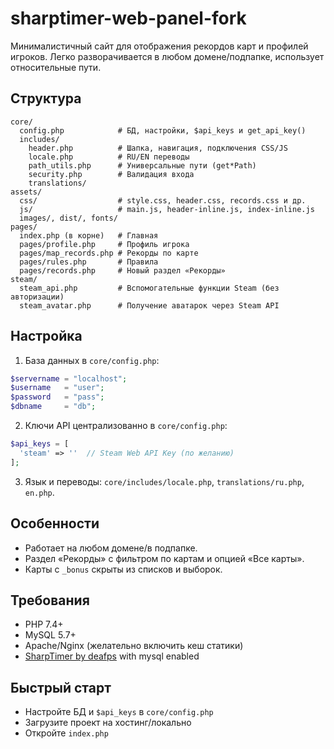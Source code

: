 # sharptimer-web-panel-fork

Минималистичный сайт для отображения рекордов карт и профилей игроков. Легко разворачивается в любом домене/подпапке, использует относительные пути.

## Структура
```
core/
  config.php            # БД, настройки, $api_keys и get_api_key()
  includes/
    header.php          # Шапка, навигация, подключения CSS/JS
    locale.php          # RU/EN переводы
    path_utils.php      # Универсальные пути (get*Path)
    security.php        # Валидация входа
    translations/
assets/
  css/                  # style.css, header.css, records.css и др.
  js/                   # main.js, header-inline.js, index-inline.js
  images/, dist/, fonts/
pages/
  index.php (в корне)   # Главная
  pages/profile.php     # Профиль игрока
  pages/map_records.php # Рекорды по карте
  pages/rules.php       # Правила
  pages/records.php     # Новый раздел «Рекорды»
steam/
  steam_api.php         # Вспомогательные функции Steam (без авторизации)
  steam_avatar.php      # Получение аватарок через Steam API
```

## Настройка
1) База данных в `core/config.php`:
```php
$servername = "localhost";
$username   = "user";
$password   = "pass";
$dbname     = "db";
```
2) Ключи API централизованно в `core/config.php`:
```php
$api_keys = [
  'steam' => ''  // Steam Web API Key (по желанию)
];
```
3) Язык и переводы: `core/includes/locale.php`, `translations/ru.php`, `en.php`.

## Особенности
- Работает на любом домене/в подпапке.
- Раздел «Рекорды» с фильтром по картам и опцией «Все карты».
- Карты с `_bonus` скрыты из списков и выборок.

## Требования
- PHP 7.4+
- MySQL 5.7+
- Apache/Nginx (желательно включить кеш статики)
- [SharpTimer by deafps](https://github.com/DEAFPS/SharpTimer) with mysql enabled

## Быстрый старт
- Настройте БД и `$api_keys` в `core/config.php`
- Загрузите проект на хостинг/локально
- Откройте `index.php`

